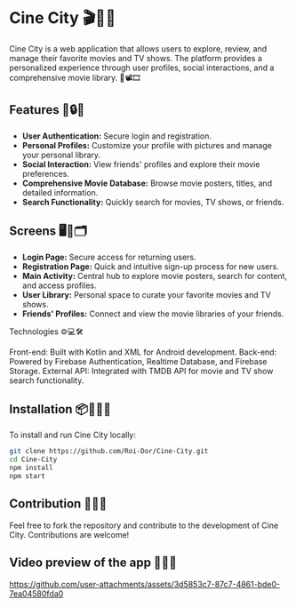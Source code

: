 # Cine City 🎬🎥🍿

Cine City is a web application that allows users to explore, review, and manage their favorite movies and TV shows. The platform provides a personalized experience through user profiles, social interactions, and a comprehensive movie library. 🌟📽️🎞️

## Features 🚀🔒📱

- **User Authentication:** Secure login and registration.
- **Personal Profiles:** Customize your profile with pictures and manage your personal library.
- **Social Interaction:** View friends' profiles and explore their movie preferences.
- **Comprehensive Movie Database:** Browse movie posters, titles, and detailed information.
- **Search Functionality:** Quickly search for movies, TV shows, or friends.

## Screens 🖥️📱🗂️

- **Login Page:** Secure access for returning users.
- **Registration Page:** Quick and intuitive sign-up process for new users.
- **Main Activity:** Central hub to explore movie posters, search for content, and access profiles.
- **User Library:** Personal space to curate your favorite movies and TV shows.
- **Friends' Profiles:** Connect and view the movie libraries of your friends.



Technologies ⚙️💻🛠️

Front-end: Built with Kotlin and XML for Android development.
Back-end: Powered by Firebase Authentication, Realtime Database, and Firebase Storage.
External API: Integrated with TMDB API for movie and TV show search functionality.

## Installation 📦🧑‍💻🚀

To install and run Cine City locally:

```bash
git clone https://github.com/Roi-Dor/Cine-City.git
cd Cine-City
npm install
npm start
```

## Contribution 🤝🔧🌱

Feel free to fork the repository and contribute to the development of Cine City. Contributions are welcome!


## Video preview of the app 🤝🔧🌱

https://github.com/user-attachments/assets/3d5853c7-87c7-4861-bde0-7ea04580fda0


